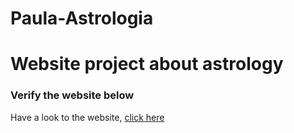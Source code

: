 # Paula-Astrologia
 <h1>Website project about astrology</h1>
<h3>Verify the website below</h3>
<p>Have a look to the website, <a href="https://filipedeabraga.github.io/astrology/">click here</a></p>
